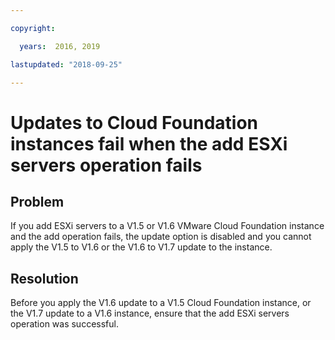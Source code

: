 ```yaml
---

copyright:

  years:  2016, 2019

lastupdated: "2018-09-25"

---
```


# Updates to Cloud Foundation instances fail when the add ESXi servers operation fails

## Problem

If you add ESXi servers to a V1.5 or V1.6 VMware Cloud Foundation instance and the add operation fails, the update option is disabled and you cannot apply the V1.5 to V1.6 or the V1.6 to V1.7 update to the instance.

## Resolution

Before you apply the V1.6 update to a V1.5 Cloud Foundation instance, or the V1.7 update to a V1.6 instance, ensure that the add ESXi servers operation was successful.
